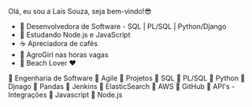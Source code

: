 
Olá, eu sou a Laís Souza, seja bem-vindo!😎

- 🧚‍ Desenvolvedora de Software - SQL | PL/SQL | Python/Django
- 🌱 Estudando Node.js e JavaScript
- ☕ Apreciadora de cafés
- 🌿 AgroGirl nas horas vagas
- 🌴 Beach Lover ❤

💙 Engenharia de Software
💙 Agile
💙 Projetos
💙 SQL
💙 PL/SQL
💙 Python
💙 Djnago
💙 Pandas
💙 Jenkins
💙 ElasticSearch
💙 AWS
💙 GitHub
💙 API's - Integrações
💙 Javascript
💙 Node.js


